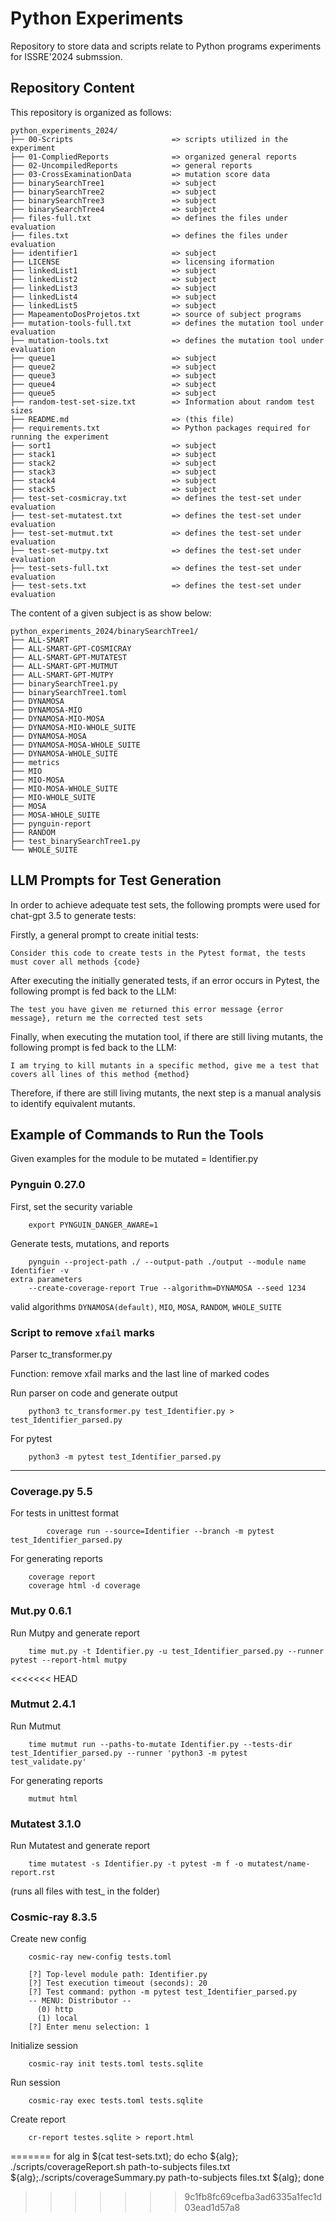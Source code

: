 # Python Experiments

Repository to store data and scripts relate to Python programs experiments for ISSRE'2024 submssion.

## Repository Content

This repository is organized as follows:

```
python_experiments_2024/
├── 00-Scripts                      => scripts utilized in the experiment
├── 01-CompliedReports              => organized general reports
├── 02-UncompiledReports            => general reports
├── 03-CrossExaminationData         => mutation score data
├── binarySearchTree1               => subject
├── binarySearchTree2               => subject
├── binarySearchTree3               => subject
├── binarySearchTree4               => subject
├── files-full.txt                  => defines the files under evaluation
├── files.txt                       => defines the files under evaluation
├── identifier1                     => subject
├── LICENSE                         => licensing iformation
├── linkedList1                     => subject
├── linkedList2                     => subject
├── linkedList3                     => subject
├── linkedList4                     => subject
├── linkedList5                     => subject
├── MapeamentoDosProjetos.txt       => source of subject programs
├── mutation-tools-full.txt         => defines the mutation tool under evaluation
├── mutation-tools.txt              => defines the mutation tool under evaluation
├── queue1                          => subject
├── queue2                          => subject
├── queue3                          => subject
├── queue4                          => subject
├── queue5                          => subject
├── random-test-set-size.txt        => Information about random test sizes
├── README.md                       => (this file)
├── requirements.txt                => Python packages required for running the experiment
├── sort1                           => subject
├── stack1                          => subject
├── stack2                          => subject
├── stack3                          => subject
├── stack4                          => subject
├── stack5                          => subject
├── test-set-cosmicray.txt          => defines the test-set under evaluation
├── test-set-mutatest.txt           => defines the test-set under evaluation
├── test-set-mutmut.txt             => defines the test-set under evaluation
├── test-set-mutpy.txt              => defines the test-set under evaluation
├── test-sets-full.txt              => defines the test-set under evaluation
├── test-sets.txt                   => defines the test-set under evaluation
```

The content of a given subject is as show below:

```
python_experiments_2024/binarySearchTree1/
├── ALL-SMART
├── ALL-SMART-GPT-COSMICRAY
├── ALL-SMART-GPT-MUTATEST
├── ALL-SMART-GPT-MUTMUT
├── ALL-SMART-GPT-MUTPY
├── binarySearchTree1.py
├── binarySearchTree1.toml
├── DYNAMOSA
├── DYNAMOSA-MIO
├── DYNAMOSA-MIO-MOSA
├── DYNAMOSA-MIO-WHOLE_SUITE
├── DYNAMOSA-MOSA
├── DYNAMOSA-MOSA-WHOLE_SUITE
├── DYNAMOSA-WHOLE_SUITE
├── metrics
├── MIO
├── MIO-MOSA
├── MIO-MOSA-WHOLE_SUITE
├── MIO-WHOLE_SUITE
├── MOSA
├── MOSA-WHOLE_SUITE
├── pynguin-report
├── RANDOM
├── test_binarySearchTree1.py
└── WHOLE_SUITE
```

## LLM Prompts for Test Generation

In order to achieve adequate test sets, the following prompts were used for chat-gpt 3.5 to generate tests:

Firstly, a general prompt to create initial tests:

```
Consider this code to create tests in the Pytest format, the tests must cover all methods {code}
```

After executing the initially generated tests, if an error occurs in Pytest, the following prompt is fed back to the LLM:
```
The test you have given me returned this error message {error message}, return me the corrected test sets
```

Finally, when executing the mutation tool, if there are still living mutants, the following prompt is fed back to the LLM:
```
I am trying to kill mutants in a specific method, give me a test that covers all lines of this method {method}
```

Therefore, if there are still living mutants, the next step is a manual analysis to identify equivalent mutants.

## Example of Commands to Run the Tools

Given examples for the module to be mutated = Identifier.py


### Pynguin 0.27.0

First, set the security variable
```
    export PYNGUIN_DANGER_AWARE=1
```
Generate tests, mutations, and reports
```
    pynguin --project-path ./ --output-path ./output --module name Identifier -v
extra parameters
    --create-coverage-report True --algorithm=DYNAMOSA --seed 1234
```

valid algorithms `DYNAMOSA(default)`, `MIO`, `MOSA`, `RANDOM`, `WHOLE_SUITE`


### Script to remove `xfail` marks

Parser tc_transformer.py

Function: remove xfail marks and the last line of marked codes

Run parser on code and generate output

```
    python3 tc_transformer.py test_Identifier.py > test_Identifier_parsed.py
```

For pytest

```
	python3 -m pytest test_Identifier_parsed.py
```

-------------------------------------------------------------------------------------

### Coverage.py 5.5

For tests in unittest format
```
		coverage run --source=Identifier --branch -m pytest test_Identifier_parsed.py
```

For generating reports
```
	coverage report
	coverage html -d coverage
```


### Mut.py 0.6.1

Run Mutpy and generate report

```
	time mut.py -t Identifier.py -u test_Identifier_parsed.py --runner pytest --report-html mutpy
```

<<<<<<< HEAD
### Mutmut 2.4.1

Run Mutmut

```
    time mutmut run --paths-to-mutate Identifier.py --tests-dir test_Identifier_parsed.py --runner 'python3 -m pytest test_validate.py'
```

For generating reports
```
    mutmut html
```


### Mutatest 3.1.0

Run Mutatest and generate report 
```
    time mutatest -s Identifier.py -t pytest -m f -o mutatest/name-report.rst
```    
(runs all files with test_ in the folder)


### Cosmic-ray 8.3.5

Create new config
```
    cosmic-ray new-config tests.toml
    
    [?] Top-level module path: Identifier.py
    [?] Test execution timeout (seconds): 20
    [?] Test command: python -m pytest test_Identifier_parsed.py
    -- MENU: Distributor --
      (0) http
      (1) local
    [?] Enter menu selection: 1
```

Initialize session

```
    cosmic-ray init tests.toml tests.sqlite
```
Run session
```
    cosmic-ray exec tests.toml tests.sqlite
```

Create report
```
    cr-report testes.sqlite > report.html
```
=======
for alg in $(cat test-sets.txt); do echo ${alg}; ./scripts/coverageReport.sh path-to-subjects files.txt ${alg};./scripts/coverageSummary.py path-to-subjects files.txt ${alg}; done
>>>>>>> 9c1fb8fc69cefba3ad6335a1fec1d03ead1d57a8
